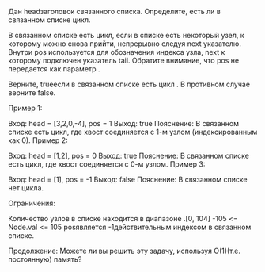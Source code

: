 Дан headзаголовок связанного списка. Определите, есть ли в связанном списке цикл.

В связанном списке есть цикл, если в списке есть некоторый узел, к которому можно снова прийти, непрерывно следуя  next указателю. Внутри pos используется для обозначения индекса узла,  next к которому подключен указатель tail.  Обратите внимание, что  pos не передается как параметр .

Верните,  trueесли в связанном списке есть цикл . В противном случае верните false.

 

Пример 1:


Вход: head = [3,2,0,-4], pos = 1
 Выход: true
 Пояснение: В связанном списке есть цикл, где хвост соединяется с 1-м узлом (индексированным как 0).
Пример 2:


Вход: head = [1,2], pos = 0
 Выход: true
 Пояснение: В связанном списке есть цикл, где хвост соединяется с 0-м узлом.
Пример 3:


Вход: head = [1], pos = -1
 Выход: false
 Пояснение: В связанном списке нет цикла.
 

Ограничения:

Количество узлов в списке находится в диапазоне .[0, 104]
-105 <= Node.val <= 105
posявляется -1действительным индексом в связанном списке.
 

Продолжение: Можете ли вы решить эту задачу, используя O(1)(т.е. постоянную) память?